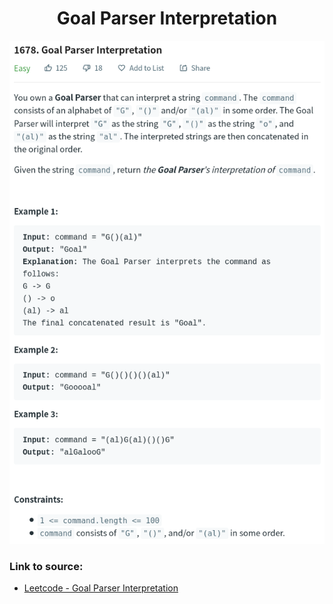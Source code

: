 <h1 align="center">Goal Parser Interpretation</h1>

![alt text](https://raw.githubusercontent.com/matthew01lokiet/Github-repos-images/main/Algs/String/hcD0S0dZ_o.png)

### Link to source: 
- <a href="https://leetcode.com/problems/goal-parser-interpretation/">Leetcode - Goal Parser Interpretation</a>

